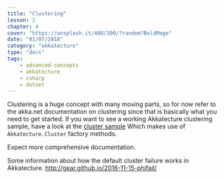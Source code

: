 ```yaml
---
title: "Clustering"
lesson: 2
chapter: 4
cover: "https://unsplash.it/400/300/?random?BoldMage"
date: "01/07/2018"
category: "akkatecture"
type: "docs"
tags:
    - advanced-concepts
    - akkatecture
    - csharp
    - dotnet
---
```

Clustering is a huge concept with many moving parts, so for now refer to the akka.net documentation on clustering since that is basically what you need to get started. If you want to see a working Akkatecture clustering sample, have a look at the [cluster sample](https://github.com/Lutando/Akkatecture/tree/master/examples/cluster) Which makes use of `Akkatecture.Cluster` factory methods.

Expect more comprehensive documentation.

Some information about how the default cluster failure works in Akkatecture.
http://gear.github.io/2016-11-15-phifail/ 